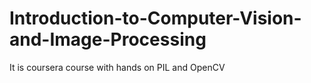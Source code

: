 # Introduction-to-Computer-Vision-and-Image-Processing
It is coursera course with hands on PIL and OpenCV
